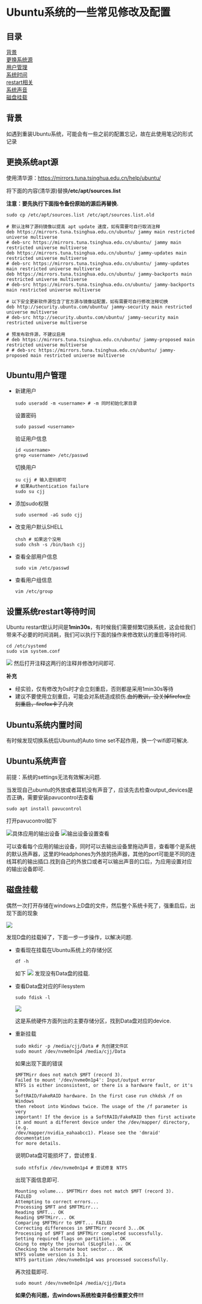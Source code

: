 # Ubuntu系统的一些常见修改及配置

## 目录

[背景](#背景)  
[更换系统源](#更换系统apt源)    
[用户管理](#ubuntu用户管理)  
[系统时间](#ubuntu系统内置时间)  
[restart相关](#设置系统restart等待时间)  
[系统声音](#ubuntu系统声音)  
[磁盘挂载](#)

## 背景

如遇到重装Ubuntu系统，可能会有一些之前的配置忘记，故在此使用笔记的形式记录

## 更换系统apt源

使用清华源：https://mirrors.tuna.tsinghua.edu.cn/help/ubuntu/

将下面的内容(清华源)替换<strong>/etc/apt/sources.list</strong>

**注意：要先执行下面指令备份原始的源后再替换.**

```shell
sudo cp /etc/apt/sources.list /etc/apt/sources.list.old 
```

```vim
# 默认注释了源码镜像以提高 apt update 速度，如有需要可自行取消注释
deb https://mirrors.tuna.tsinghua.edu.cn/ubuntu/ jammy main restricted universe multiverse
# deb-src https://mirrors.tuna.tsinghua.edu.cn/ubuntu/ jammy main restricted universe multiverse
deb https://mirrors.tuna.tsinghua.edu.cn/ubuntu/ jammy-updates main restricted universe multiverse
# deb-src https://mirrors.tuna.tsinghua.edu.cn/ubuntu/ jammy-updates main restricted universe multiverse
deb https://mirrors.tuna.tsinghua.edu.cn/ubuntu/ jammy-backports main restricted universe multiverse
# deb-src https://mirrors.tuna.tsinghua.edu.cn/ubuntu/ jammy-backports main restricted universe multiverse

# 以下安全更新软件源包含了官方源与镜像站配置，如有需要可自行修改注释切换
deb http://security.ubuntu.com/ubuntu/ jammy-security main restricted universe multiverse
# deb-src http://security.ubuntu.com/ubuntu/ jammy-security main restricted universe multiverse

# 预发布软件源，不建议启用
# deb https://mirrors.tuna.tsinghua.edu.cn/ubuntu/ jammy-proposed main restricted universe multiverse
# # deb-src https://mirrors.tuna.tsinghua.edu.cn/ubuntu/ jammy-proposed main restricted universe multiverse
```

## Ubuntu用户管理

- 新建用户
  ```shell
  sudo useradd -m <username> # -m 同时初始化家目录
  ```
  设置密码
  ```shell
  sudo passwd <username>
  ```
  验证用户信息
  ```shell
  id <username>
  grep <username> /etc/passwd
  ```
  切换用户
  ```shell
  su cjj # 输入密码即可
  # 如果Authentication failure
  sudo su cjj
  ```

- 添加sudo权限
  ```shell
  sudo usermod -aG sudo cjj
  ```

- 改变用户默认SHELL
  ```shell
  chsh # 如果这个没用
  sudo chsh -s /bin/bash cjj
  ```

- 查看全部用户信息
  ```shell
  sudo vim /etc/passwd
  ```

- 查看用户组信息
  ```shell
  vim /etc/group
  ```

## 设置系统restart等待时间

Ubuntu restart默认时间是**1min30s**，有时候我们需要频繁切换系统，这会给我们带来不必要的时间消耗，我们可以执行下面的操作来修改默认的重启等待时间.

```shell
cd /etc/systemd
sudo vim system.conf
```

![](images/a.png)
然后打开注释这两行的注释并修改时间即可.

**补充**
- 经实验，仅有修改为0s时才会立刻重启，否则都是采用1min30s等待
- 建议不要使用立刻重启，可能会对系统造成损伤.~~血的教训，没关掉firefox立刻重启，firefox卡了几次~~


## Ubuntu系统内置时间

有时候发现切换系统后Ubuntu的Auto time set不起作用，换一个wifi即可解决.

## Ubuntu系统声音

前提：系统的settings无法有效解决问题.

当发现自己ubuntu的外放或者耳机没有声音了，应该先去检查output_devices是否正确，需要安装pavucontrol去查看

```shell
sudo apt install pavucontrol 
```

打开pavucontrol如下

![具体应用的输出设备](images/b.png)
![输出设备设置查看](images/c.png)

可以查看每个应用的输出设备，同时可以去输出设备里拖动声音，查看哪个是系统的默认扬声器，这里的Headphones为外放的扬声器，其他的port可能是不同的连线耳机的输出插口.找到自己的外放口或者可以输出声音的口后，为应用设置对应的输出设备即可.

## 磁盘挂载


偶然一次打开存储在windows上D盘的文件，然后整个系统卡死了，强重启后，出现下面的现象

![](images/d.png)

发现D盘的挂载掉了，下面一步一步操作，以解决问题.

- 查看现在挂载在Ubuntu系统上的存储分区
  ```shell
  df -h 
  ```
  如下
  ![](images/e.png)
  发现没有Data盘的挂载.

- 查看Data盘对应的Filesystem
  ```shell
  sudo fdisk -l
  ```
  ![](images/f.png)

  这是系统硬件方面列出的主要存储分区，找到Data盘对应的device.

- 重新挂载
  ```shell
  sudo mkdir -p /media/cjj/Data # 先创建文件区
  sudo mount /dev/nvme0n1p4 /media/cjj/Data 
  ```

  如果出现下面的错误
  ```shell
  $MFTMirr does not match $MFT (record 3).
  Failed to mount '/dev/nvme0n1p4': Input/output error
  NTFS is either inconsistent, or there is a hardware fault, or it's a
  SoftRAID/FakeRAID hardware. In the first case run chkdsk /f on Windows
  then reboot into Windows twice. The usage of the /f parameter is very
  important! If the device is a SoftRAID/FakeRAID then first activate
  it and mount a different device under the /dev/mapper/ directory, (e.g.
  /dev/mapper/nvidia_eahaabcc1). Please see the 'dmraid' documentation
  for more details.
  ```

  说明Data盘可能损坏了，尝试修复.
  ```shell
  sudo ntfsfix /dev/nvme0n1p4 # 尝试修复 NTFS
  ```
  出现下面信息即可.
  ```shell
  Mounting volume... $MFTMirr does not match $MFT (record 3).
  FAILED
  Attempting to correct errors... 
  Processing $MFT and $MFTMirr...
  Reading $MFT... OK
  Reading $MFTMirr... OK
  Comparing $MFTMirr to $MFT... FAILED
  Correcting differences in $MFTMirr record 3...OK
  Processing of $MFT and $MFTMirr completed successfully.
  Setting required flags on partition... OK
  Going to empty the journal ($LogFile)... OK
  Checking the alternate boot sector... OK
  NTFS volume version is 3.1.
  NTFS partition /dev/nvme0n1p4 was processed successfully.
  ```

  再次挂载即可.
  ```shell
  sudo mount /dev/nvme0n1p4 /media/cjj/Data 
  ```

  **如果仍有问题，去windows系统检查并备份重要文件!!!**

